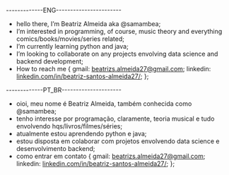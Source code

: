 -------------ENG-----------------------
- hello there, I’m Beatriz Almeida aka @samambea;
- I’m interested in programming, of course, music theory and everything comics/books/movies/series related;
- I’m currently learning python and java;
- I’m looking to collaborate on any projects envolving data science and backend development;
- How to reach me {
      gmail: beatrizs.almeida27@gmail.com;
      linkedin: [linkedin.com/in/beatriz-santos-almeida27/](https://www.linkedin.com/in/beatriz-santos-almeida27/);
};

-------------PT_BR---------------------
- oioi, meu nome é Beatriz Almeida, também conhecida como @samambea;
- tenho interesse por programação, claramente, teoria musical e tudo envolvendo hqs/livros/filmes/séries;
- atualmente estou aprendendo python e java;
- estou disposta em colaborar com projetos envolvendo data science e desenvolvimento backend;
- como entrar em contato {
      gmail: beatrizs.almeida27@gmail.com;
      linkedin: [linkedin.com/in/beatriz-santos-almeida27/](https://www.linkedin.com/in/beatriz-santos-almeida27/);
};
